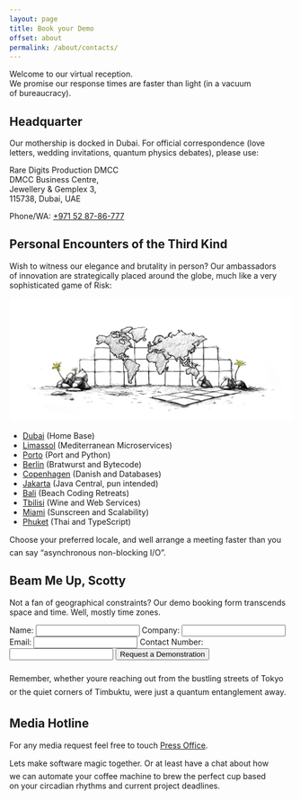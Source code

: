 ```yaml
---
layout: page
title: Book your Demo
offset: about
permalink: /about/contacts/
---
```


Welcome to&nbsp;our virtual reception.   
We&nbsp;promise our response times are faster than light (in&nbsp;a&nbsp;vacuum of&nbsp;bureaucracy).

## Headquarter
Our mothership is&nbsp;docked in&nbsp;Dubai. For official correspondence (love letters, wedding invitations, quantum physics debates), please use:


<div class="caption">
   Rare Digits Production DMCC<br>
   DMCC Business Centre,<br>
   Jewellery & Gemplex 3,<br>
   115738, Dubai, UAE
   
   <p>Phone/WA: <a class="no-decoration" href="tel:+971528786777">+971 52 87-86-777</a></p>
</div>

## Personal Encounters of the Third Kind

Wish to&nbsp;witness our elegance and brutality in&nbsp;person? Our ambassadors of&nbsp;innovation are strategically placed around the globe, much like a&nbsp;very sophisticated game of&nbsp;Risk:

<div class="text-content-caption">
  <img src="/assets/img/illustrations/world_map_contacts.jpg" />
</div>

<div class="padding-y-lg">
   <ul class="columns list-unstyled">
      <li><a href="">Dubai</a> (Home Base)</li>
      <li><a href="">Limassol</a> (Mediterranean Microservices)</li>
      <li><a href="">Porto</a> (Port and Python)</li>
      <li><a href="">Berlin</a> (Bratwurst and Bytecode)</li>
      <li><a href="">Copenhagen</a> (Danish and Databases)</li>
      <li><a href="">Jakarta</a> (Java Central, pun intended)</li>
      <li><a href="">Bali</a> (Beach Coding Retreats)</li>
      <li><a href="">Tbilisi</a> (Wine and Web Services)</li>
      <li><a href="">Miami</a> (Sunscreen and Scalability)</li>
      <li><a href="">Phuket</a> (Thai and TypeScript)</li>
   </ul>
</div>

Choose your preferred locale, and we&#146;ll arrange a&nbsp;meeting faster than you can say &ldquo;asynchronous non-blocking I/O&rdquo;.

## Beam Me Up, Scotty

Not a&nbsp;fan of&nbsp;geographical constraints? Our demo booking form transcends space and time. Well, mostly time zones.

<div class="card text-content-caption padding-t-md padding-x-lg">
   <form class="column text-content-width" id="my-form" action="https://formspree.io/f/xoqodadn" method="POST">
      <label for="name">Name:</label>
      <input type="text" id="name" name="name" required>
      <label for="company">Company:</label>
      <input type="text" id="company" name="company" required>
      <label for="email">Email:</label>
      <input type="email" id="email" name="email" required>
      <label for="contact">Contact Number:</label>
      <input type="tel" id="contact" name="contact" required>
      <button id="my-form-button" class="margin-t-md">Request a Demonstration</button>
      <h3 id="my-form-status"></h3>
   </form>
</div>

Remember, whether you&#146;re reaching out from the bustling streets of&nbsp;Tokyo or&nbsp;the quiet corners of&nbsp;Timbuktu, we&#146;re just a&nbsp;quantum entanglement away.

## Media Hotline

For any media request feel free to touch <a href="mailto:pr@raredigits.io">Press Office</a>.

<div class="content-separator"></div>

Let&#146;s make software magic together. Or&nbsp;at&nbsp;least have a&nbsp;chat about how we&nbsp;can automate your coffee machine to&nbsp;brew the perfect cup based on&nbsp;your circadian rhythms and current project deadlines.
